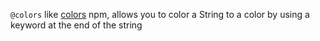 `@colors` like [colors](https://npm.com/colors) npm, allows you to color a String to a color by using a keyword at the end of the string

